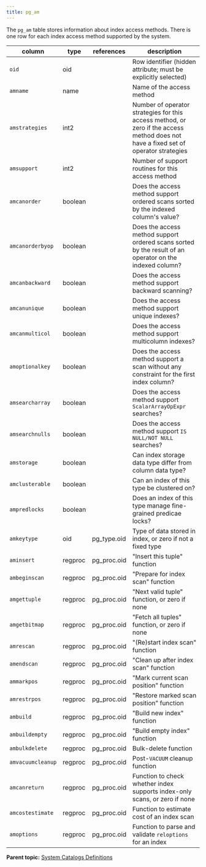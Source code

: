 ```yaml
---
title: pg_am 
---
```


The `pg_am` table stores information about index access methods. There is one row for each index access method supported by the system.

|column|type|references|description|
|------|----|----------|-----------|
|`oid`|oid| |Row identifier \(hidden attribute; must be explicitly selected\)|
|`amname`|name| |Name of the access method|
|`amstrategies`|int2| |Number of operator strategies for this access method, or zero if the access method does not have a fixed set of operator strategies|
|`amsupport`|int2| |Number of support routines for this access method|
|`amcanorder`|boolean| |Does the access method support ordered scans sorted by the indexed column's value?|
|`amcanorderbyop`|boolean| |Does the access method support ordered scans sorted by the result of an operator on the indexed column?|
|`amcanbackward`|boolean| |Does the access method support backward scanning?|
|`amcanunique`|boolean| |Does the access method support unique indexes?|
|`amcanmulticol`|boolean| |Does the access method support multicolumn indexes?|
|`amoptionalkey`|boolean| |Does the access method support a scan without any constraint for the first index column?|
|`amsearcharray`|boolean| |Does the access method support `ScalarArrayOpExpr` searches?|
|`amsearchnulls`|boolean| |Does the access method support `IS NULL/NOT NULL` searches?|
|`amstorage`|boolean| |Can index storage data type differ from column data type?|
|`amclusterable`|boolean| |Can an index of this type be clustered on?|
|`ampredlocks`|boolean| |Does an index of this type manage fine-grained predicae locks?|
|`amkeytype`|oid|pg\_type.oid|Type of data stored in index, or zero if not a fixed type|
|`aminsert`|regproc|pg\_proc.oid|"Insert this tuple" function|
|`ambeginscan`|regproc|pg\_proc.oid|"Prepare for index scan" function|
|`amgettuple`|regproc|pg\_proc.oid|"Next valid tuple" function, or zero if none|
|`amgetbitmap`|regproc|pg\_proc.oid|"Fetch all tuples" function, or zero if none|
|`amrescan`|regproc|pg\_proc.oid|"\(Re\)start index scan" function|
|`amendscan`|regproc|pg\_proc.oid|"Clean up after index scan" function|
|`ammarkpos`|regproc|pg\_proc.oid|"Mark current scan position" function|
|`amrestrpos`|regproc|pg\_proc.oid|"Restore marked scan position" function|
|`ambuild`|regproc|pg\_proc.oid|"Build new index" function|
|`ambuildempty`|regproc|pg\_proc.oid|"Build empty index" function|
|`ambulkdelete`|regproc|pg\_proc.oid|Bulk-delete function|
|`amvacuumcleanup`|regproc|pg\_proc.oid|Post-`VACUUM` cleanup function|
|`amcanreturn`|regproc|pg\_proc.oid|Function to check whether index supports index-only scans, or zero if none|
|`amcostestimate`|regproc|pg\_proc.oid|Function to estimate cost of an index scan|
|`amoptions`|regproc|pg\_proc.oid|Function to parse and validate `reloptions` for an index|

**Parent topic:** [System Catalogs Definitions](../system_catalogs/catalog_ref-html.html)

